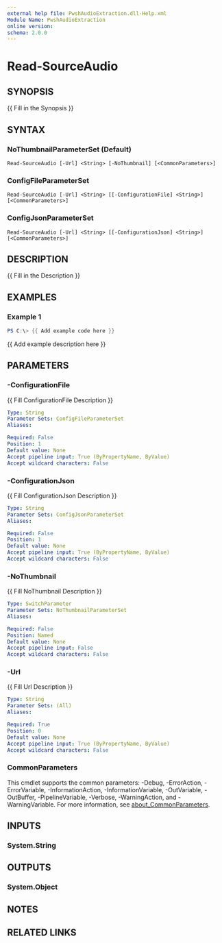 ```yaml
---
external help file: PwshAudioExtraction.dll-Help.xml
Module Name: PwshAudioExtraction
online version:
schema: 2.0.0
---
```


# Read-SourceAudio

## SYNOPSIS
{{ Fill in the Synopsis }}

## SYNTAX

### NoThumbnailParameterSet (Default)
```
Read-SourceAudio [-Url] <String> [-NoThumbnail] [<CommonParameters>]
```

### ConfigFileParameterSet
```
Read-SourceAudio [-Url] <String> [[-ConfigurationFile] <String>] [<CommonParameters>]
```

### ConfigJsonParameterSet
```
Read-SourceAudio [-Url] <String> [[-ConfigurationJson] <String>] [<CommonParameters>]
```

## DESCRIPTION
{{ Fill in the Description }}

## EXAMPLES

### Example 1
```powershell
PS C:\> {{ Add example code here }}
```

{{ Add example description here }}

## PARAMETERS

### -ConfigurationFile
{{ Fill ConfigurationFile Description }}

```yaml
Type: String
Parameter Sets: ConfigFileParameterSet
Aliases:

Required: False
Position: 1
Default value: None
Accept pipeline input: True (ByPropertyName, ByValue)
Accept wildcard characters: False
```

### -ConfigurationJson
{{ Fill ConfigurationJson Description }}

```yaml
Type: String
Parameter Sets: ConfigJsonParameterSet
Aliases:

Required: False
Position: 1
Default value: None
Accept pipeline input: True (ByPropertyName, ByValue)
Accept wildcard characters: False
```

### -NoThumbnail
{{ Fill NoThumbnail Description }}

```yaml
Type: SwitchParameter
Parameter Sets: NoThumbnailParameterSet
Aliases:

Required: False
Position: Named
Default value: None
Accept pipeline input: False
Accept wildcard characters: False
```

### -Url
{{ Fill Url Description }}

```yaml
Type: String
Parameter Sets: (All)
Aliases:

Required: True
Position: 0
Default value: None
Accept pipeline input: True (ByPropertyName, ByValue)
Accept wildcard characters: False
```

### CommonParameters
This cmdlet supports the common parameters: -Debug, -ErrorAction, -ErrorVariable, -InformationAction, -InformationVariable, -OutVariable, -OutBuffer, -PipelineVariable, -Verbose, -WarningAction, and -WarningVariable. For more information, see [about_CommonParameters](http://go.microsoft.com/fwlink/?LinkID=113216).

## INPUTS

### System.String

## OUTPUTS

### System.Object
## NOTES

## RELATED LINKS

